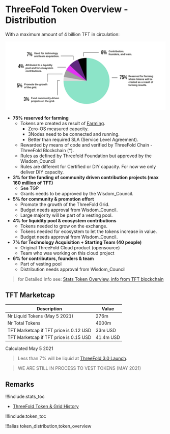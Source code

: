 # ThreeFold Token Overview - Distribution

With a maximum amount of 4 billion TFT in circulation: 

![](img/distribution.png)


- **75% reserved for farming**
  - Tokens are created as result of [Farming](@farming_intro).
    - Zero-OS measured capacity.
    - 3Nodes need to be connected and running.
    - Better than required SLA (Service Level Agreement).
  - Rewarded by means of code and verified by ThreeFold Chain - ThreeFold Blockchain (\*).
  - Rules as defined by Threefold Foundation but approved by the Wisdom_Council
  - Rules are different for Certified or DIY capacity. For now we only deliver DIY capacity.
- **3% for the funding of community driven contribution projects (max 160 million of TFT)**
  - See TGP
  - Grants needs to be approved by the Wisdom_Council.
- **5% for community & promotion effort**
  - Promote the growth of the ThreeFold Grid.
  - Budget needs approval from Wisdom_Council.
  - Large majority will be part of a vesting pool.
- **4% for liquidity pool & ecosystem contributions**
  - Tokens needed to grow on the exchange.
  - Tokens needed for ecosystem to let the tokens increase in value.
  - Budget needs approval from Wisdom_Council.
- **7% for Technology Acquisition + Starting Team (40 people)**
  - Original ThreeFold Cloud product (opensource)
  - Team who was working on this cloud project
- **6% for contributors, founders & team**
  - Part of vesting pool
  - Distribution needs approval from Wisdom_Council

> for Detailed Info see: [Stats Token Overview, info from TFT blockchain](stats_token_overview)

## TFT Marketcap

| Description                            | Value     |
| -------------------------------------- | --------- |
| Nr Liquid Tokens (May 5 2021)          | 276m      |
| Nr Total Tokens                        | 4000m     |
| TFT Marketcap if TFT price is 0.12 USD | 33m USD   |
| TFT Marketcap if TFT price is 0.15 USD | 41.4m USD |

Calculated May 5 2021


> Less than 7% will be liquid at [ThreeFold 3.0 Launch](threefold3_launch).

> WE ARE STILL IN PROCESS TO VEST TOKENS (MAY 2021)

## Remarks

!!!include:stats_toc
- [ThreeFold Token & Grid History](threefold_history)

!!!include:token_toc

!!!alias token_distribution,token_overview